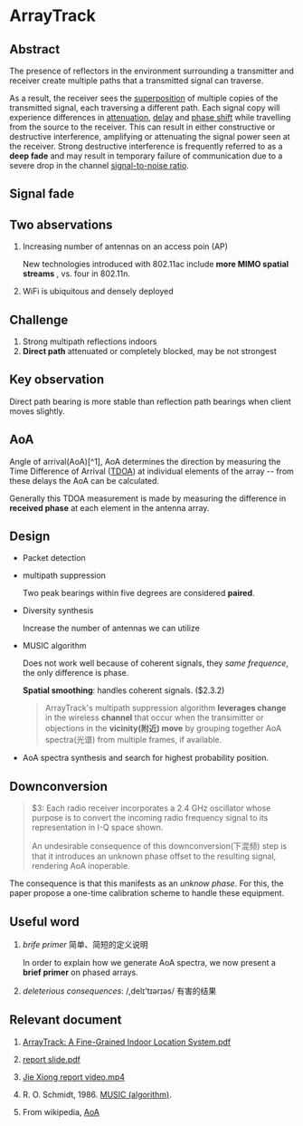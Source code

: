 # <Badge text="Research" type="tip"/> ArrayTrack

## Abstract

The presence of reflectors in the environment surrounding a transmitter and receiver create multiple paths that a transmitted signal can traverse.

As a result, the receiver sees the [superposition](https://en.wikipedia.org/wiki/Superposition_principle) of multiple copies of the transmitted signal, each traversing a different path. Each signal copy will experience differences in [attenuation](https://en.wikipedia.org/wiki/Attenuation), [delay](https://en.wikipedia.org/wiki/Propagation_delay) and [phase shift](https://en.wikipedia.org/wiki/Phase_(waves)) while travelling from the source to the receiver. This can result in either constructive or destructive interference, amplifying or attenuating the signal power seen at the receiver. Strong destructive interference is frequently referred to as a **deep fade** and may result in temporary failure of communication due to a severe drop in the channel [signal-to-noise ratio](https://en.wikipedia.org/wiki/Signal-to-noise_ratio).

## Signal fade

## Two abservations

1. Increasing number of antennas on an access poin (AP)

   New technologies introduced with 802.11ac include **more MIMO spatial streams** , vs. four in 802.11n.

2. WiFi is ubiquitous and densely deployed

## Challenge

1. Strong multipath reflections indoors
2. **Direct path** attenuated or completely blocked, may be not strongest

## Key observation

Direct path bearing is more stable than reflection path bearings when client moves slightly.

## AoA

Angle of arrival(AoA)[^1], AoA determines the direction by measuring the Time Difference of Arrival ([TDOA](https://en.wikipedia.org/wiki/TDOA)) at individual elements of the array -- from these delays the AoA can be calculated.

Generally this TDOA measurement is made by measuring the difference in **received phase** at each element in the antenna array.

## Design

- Packet detection

- multipath suppression

  Two peak bearings within five degrees are considered **paired**.

- Diversity synthesis

  Increase the number of antennas we can utilize

- MUSIC algorithm

  Does not work well because of coherent signals, they *same frequence*, the only difference is phase.

  **Spatial smoothing**:  handles coherent signals. ($2.3.2)

  > ArrayTrack's multipath suppression algorithm **leverages change** in the wireless **channel** that occur when the transimitter or objections in the **vicinity(附近) move** by grouping together AoA spectra(光谱) from multiple frames, if available.


- AoA spectra synthesis and search for highest probability position.

## Downconversion

> $3: Each radio receiver incorporates a 2.4 GHz oscillator whose purpose is to convert the incoming radio frequency signal to its representation in I-Q space shown.
>
> An undesirable consequence of this downconversion(下混频) step is that it introduces an unknown phase offset to the resulting signal, rendering AoA inoperable.

The consequence is that this manifests as an *unknow phase*. For this, the paper propose a one-time calibration scheme to handle these equipment.

## Useful word

1. *brife primer* 简单、简短的定义说明

   In order to explain how we generate AoA spectra, we now present a **brief primer** on phased arrays.

2. *deleterious consequences*: /,delɪ'tɪərɪəs/ 有害的结果

## Relevant document

1. [ArrayTrack: A Fine-Grained Indoor Location System.pdf](https://pan.baidu.com/s/1HqaQNs42uYe_PyJ0ehp7MQ)

2. [report slide.pdf](https://pan.baidu.com/s/161Qz3aXvc8dzt1Urc5aR-g)

3. [Jie Xiong report video.mp4](https://pan.baidu.com/s/1zBw6uqX2BEyra0k2FNhUBA)

4. R. O. Schmidt, 1986. [MUSIC (algorithm)](https://en.wikipedia.org/wiki/MUSIC_(algorithm)#MUSIC_algorithm).

5. From wikipedia, [AoA](https://en.wikipedia.org/wiki/Angle_of_arrival)